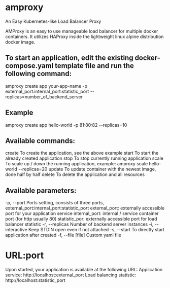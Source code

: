 # amproxy
An Easy Kubernetes-like Load Balancer Proxy

AMProxy is an easy to use manageable load balancer for multiple docker containers. It utilizes HAProxy inside the lightweight linux alpine distribution docker image.

## To start an application, edit the existing docker-compose.yaml template file and run the following command:
amproxy create app your-app-name -p external_port:internal_port:statistic_port --replicas=number_of_backend_server

## Example
amproxy create app hello-world -p 81:80:82 --replicas=10

## Available commands:
create      To create the application, see the above example
start       To start the already created application
stop        To stop currently running application
scale       To scale up / down the running application, example: amproxy scale hello-world --replicas=20
update      To update container with the newest image, done half by half
delete      To delete the application and all resources


## Available parameters:
-p, --port          Ports setting, consists of three ports, external_port:internal_port:statistic_port
                    external_port: externally accessible port for your application service
                    internal_port: internal / service container port (for http usually 80)
                    statistic_por: externally accessible port for load balancer statistic
-r, --replicas      Number of backend server instances
-i, --interactive   Keep STDIN open even if not attached
-s, --start         To directly start application after created
-f, --file [file]   Custom yaml file

# URL:port
Upon started, your application is available at the following URL:
Application service: http://localhost:external_port
Load balancing statistic: http://localhost:statistic_port